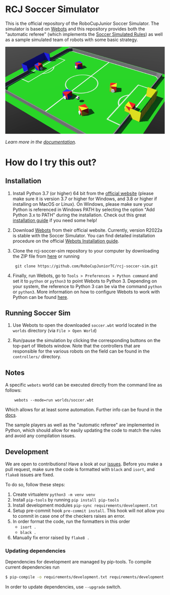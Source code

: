 # RCJ Soccer Simulator

This is the official repository of the RoboCupJunior Soccer Simulator. The
simulator is based on [Webots](https://github.com/cyberbotics/webots) and this
repository provides both the "automatic referee" (which implements the [Soccer
Simulated Rules](https://github.com/RoboCupJuniorTC/soccer-rules-simulation))
as well as a sample simulated team of robots with some basic strategy.

![Soccer Sim](./docs/docs/images/soccer_sim.png)

*Learn more in the [documentation](https://robocupjuniortc.github.io/rcj-soccer-sim/).*

# How do I try this out?

## Installation

1. Install Python 3.7 (or higher) 64 bit from the [official website](https://www.python.org/downloads/) (please make sure it is version 3.7 or higher for Windows, and 3.8 or higher if installing on MacOS or Linux). On Windows, please make sure your Python is referenced in Windows PATH by selecting the option "Add Python 3.x to PATH" during the installation. Check out this great [installation guide](https://realpython.com/installing-python/) if you need some help!

2. Download [Webots](https://www.cyberbotics.com/#download) from their official website. Currently, version R2022a is stable with the Soccer Simulator. You can find detailed installation procedure on the official [Webots Installation guide](https://cyberbotics.com/doc/guide/installation-procedure).

3. Clone the rcj-soccer-sim repository to your computer by downloading the ZIP file from [here](https://github.com/RoboCupJuniorTC/rcj-soccer-sim/archive/master.zip) or running

        git clone https://github.com/RoboCupJuniorTC/rcj-soccer-sim.git

4. Finally, run Webots, go to `Tools > Preferences > Python command` and set it to `python` or `python3` to point Webots to Python 3. Depending on your system, the reference to Python 3 can be via the command `python` or `python3`. More information on how to configure Webots to work with Python can be found [here](https://cyberbotics.com/doc/guide/using-python).

## Running Soccer Sim

1. Use Webots to open the downloaded `soccer.wbt` world located in the `worlds`
   directory (via `File > Open World`)

2. Run/pause the simulation by clicking the corresponding buttons on the top-part of Webots window. Note that the controllers that are responsible for the
   various robots on the field can be found in the `controllers/` directory.

## Notes

A specific `webots` world can be executed directly from the command line as
follows:

        webots --mode=run worlds/soccer.wbt

Which allows for at least some automation. Further info can be found in the
[docs](https://cyberbotics.com/doc/guide/starting-webots).

The sample players as well as the "automatic referee" are implemented in
Python, which should allow for easily updating the code to match the rules and
avoid any compilation issues.

## Development

We are open to contributions! Have a look at our [issues](https://github.com/RoboCupJuniorTC/rcj-soccer-sim/issues).
Before you make a pull request, make sure the code is formatted
with `black` and `isort`, and `flake8` issues are fixed.

To do so, follow these steps:

1. Create virtualenv `python3 -m venv venv`
2. Install `pip-tools` by running `pip install pip-tools`
3. Install development modules `pip-sync requirements/development.txt`
4. Setup pre-commit hook `pre-commit install`. This hook will not allow you to
commit in case one of the checkers raises an error.
5. In order format the code, run the formatters in this order
    * `isort .`
    * `black .`
6. Manually fix error raised by `flake8 .`

### Updating dependencies

Dependencies for development are managed by pip-tools. To compile current
dependencies run

```bash
$ pip-compile -o requirements/development.txt requirements/development.in
```

In order to update dependencies, use `--upgrade` switch.

